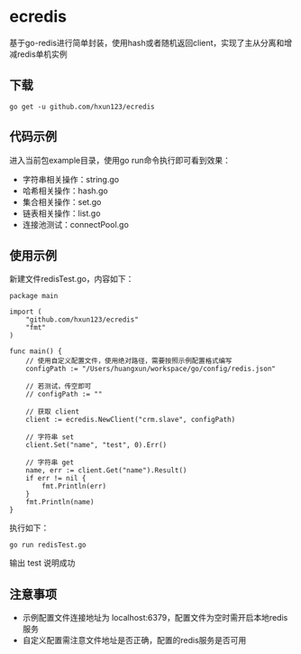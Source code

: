 # ecredis
基于go-redis进行简单封装，使用hash或者随机返回client，实现了主从分离和增减redis单机实例
## 下载
`go get -u github.com/hxun123/ecredis`
## 代码示例
进入当前包example目录，使用go run命令执行即可看到效果：
* 字符串相关操作：string.go
* 哈希相关操作：hash.go
* 集合相关操作：set.go
* 链表相关操作：list.go
* 连接池测试：connectPool.go
## 使用示例
新建文件redisTest.go，内容如下：
```
package main

import (
    "github.com/hxun123/ecredis"
    "fmt"
)

func main() {
    // 使用自定义配置文件，使用绝对路径，需要按照示例配置格式编写
    configPath := "/Users/huangxun/workspace/go/config/redis.json"

    // 若测试，传空即可
    // configPath := ""

    // 获取 client
    client := ecredis.NewClient("crm.slave", configPath)

    // 字符串 set
    client.Set("name", "test", 0).Err()

    // 字符串 get
    name, err := client.Get("name").Result()
    if err != nil {
        fmt.Println(err)
    }
    fmt.Println(name)
}
```
执行如下：
```
go run redisTest.go
```
输出 test 说明成功
## 注意事项
* 示例配置文件连接地址为 localhost:6379，配置文件为空时需开启本地redis服务
* 自定义配置需注意文件地址是否正确，配置的redis服务是否可用